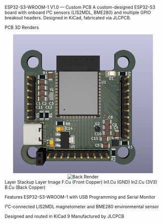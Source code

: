 ESP32-S3-WROOM-1 V1.0 — Custom PCB
A custom-designed ESP32-S3 board with onboard I²C sensors (LIS2MDL, BME280) and multiple GPIO breakout headers. Designed in KiCad, fabricated via JLCPCB.

PCB 3D Renders
<div align="center"> <img src="assests/ESP32-S3-WROOM-1 V1.0/F.Cu Render.png" alt="Front Render" width="450"/> <img src="PCB-Projects/assets/ESP32-S3-WROOM-1%20V1.0/B.Cu%20Render.png" alt="Back Render" width="450"/> </div>
Layer Stackup
Layer	Image
F.Cu (Front Copper)	
In1.Cu (GND)	
In2.Cu (3V3)	
B.Cu (Back Copper)	

Features
ESP32-S3-WROOM-1 with USB Programming and Serial Monitor

I²C-connected LIS2MDL magnetometer and BME280 environmental sensor

Designed and routed in KiCad 9
Manufactured by JLCPCB

